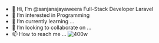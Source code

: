 - 👋 Hi, I’m @sanjanajayaweera Full-Stack Developer Laravel
- 👀 I’m interested in Programming
- 🌱 I’m currently learning ...
- 💞️ I’m looking to collaborate on ...
- 📫 How to reach me ...
                  ![400w](https://user-images.githubusercontent.com/87656119/131827959-e7cf4566-f37d-4d0a-8c25-252dd5025e3d.gif)


<!---
sanjanajayaweera/sanjanajayaweera is a ✨ special ✨ repository because its `README.md` (this file) appears on your GitHub profile.
You can click the Preview link to take a look at your changes.
--->
